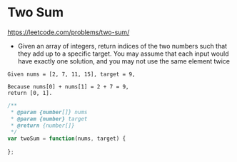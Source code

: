 # Two Sum
https://leetcode.com/problems/two-sum/


- Given an array of integers, return indices of the two numbers such that they add up to a specific target.
You may assume that each input would have exactly one solution, and you may not use the same element twice

```
Given nums = [2, 7, 11, 15], target = 9,

Because nums[0] + nums[1] = 2 + 7 = 9,
return [0, 1].
```
```js
/**
 * @param {number[]} nums
 * @param {number} target
 * @return {number[]}
 */
var twoSum = function(nums, target) {
    
};
```